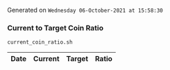 Generated on `Wednesday 06-October-2021 at 15:58:30`

### Current to Target Coin Ratio
`current_coin_ratio.sh`

Date|Current|Target|Ratio
---|---|---|---
